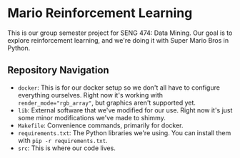# Mario Reinforcement Learning

This is our group semester project for SENG 474: Data Mining. Our goal is to explore reinforcement learning, and we're doing it with Super Mario Bros in Python.

## Repository Navigation

- `docker`: This is for our docker setup so we don't all have to configure everything ourselves. Right now it's working with `render_mode="rgb_array"`, but graphics aren't supported yet.
- `lib`: External software that we've modified for our use. Right now it's just some minor modifications we've made to shimmy.
- `Makefile`: Convenience commands, primarily for docker.
- `requirements.txt`: The Python libraries we're using. You can install them with `pip -r requirements.txt`.
- `src`: This is where our code lives.
